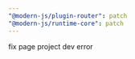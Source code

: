```yaml
---
"@modern-js/plugin-router": patch
"@modern-js/runtime-core": patch
---
```


fix page project dev error
